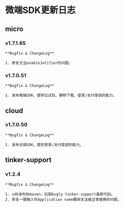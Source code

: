 # 微端SDK更新日志

## micro

### v1.7.1.65

    **Bugfix & ChangeLog**

    1. 修复无法enableJetifier的问题。

### v1.7.0.51

    **Bugfix & ChangeLog**

    1. 发布微端SDK，提供云试玩、静默下载、登录/支付穿透的能力。

## cloud

### v1.7.0.50

    **Bugfix & ChangeLog**

    1. 发布云端SDK，提供登录/支付穿透的能力。

## tinker-support

### v1.2.4

    **Bugfix & ChangeLog**

    1. sdk发布到maven，拉取bugly tinker-support最新代码。
    2. 修复一键接入时Application name概率无法被正常替换的问题。
